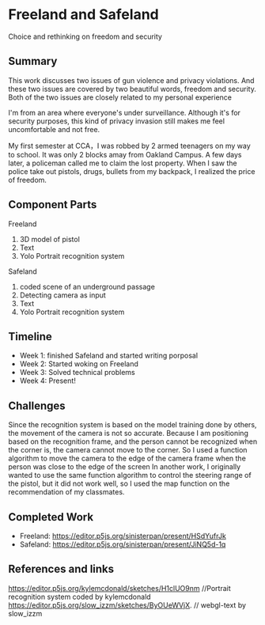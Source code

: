 # Freeland and Safeland

Choice and rethinking on freedom and security

## Summary

This work discusses two issues of gun violence and privacy violations. And these two issues are covered by two beautiful words, freedom and security. Both of the two issues are closely related to my personal experience

I'm from an area where everyone's under surveillance. Although it's for security purposes, this kind of privacy invasion still makes me feel uncomfortable and not free. 

My first semester at CCA，I was robbed by 2 armed teenagers on my way to school. It was only 2 blocks amay from Oakland Campus. A few days later, a policeman called me to claim the lost property. When I saw the police take out pistols, drugs, bullets from my backpack, I realized the price of freedom.

## Component Parts

Freeland
1. 3D model of pistol
2. Text
3. Yolo Portrait recognition system 

Safeland
1. coded scene of an underground passage
2. Detecting camera as input
3. Text
4. Yolo Portrait recognition system 

## Timeline

- Week 1: finished Safeland and started writing porposal
- Week 2: Started woking on Freeland
- Week 3: Solved technical problems
- Week 4: Present!
 
## Challenges

Since the recognition system is based on the model training done by others, the movement of the camera is not so accurate. Because I am positioning based on the recognition frame, and the person cannot be recognized when the corner is, the camera cannot move to the corner. So I used a function algorithm to move the camera to the edge of the camera frame when the person was close to the edge of the screen
In another work, I originally wanted to use the same function algorithm to control the steering range of the pistol, but it did not work well, so I used the map function on the recommendation of my classmates.

## Completed Work

- Freeland: https://editor.p5js.org/sinisterpan/present/HSdYufrJk
- Safeland: https://editor.p5js.org/sinisterpan/present/JiNQ5d-1q

## References and links

https://editor.p5js.org/kylemcdonald/sketches/H1clUO9nm //Portrait recognition system coded by kylemcdonald
https://editor.p5js.org/slow_izzm/sketches/ByOUeWVjX. // webgl-text by slow_izzm
